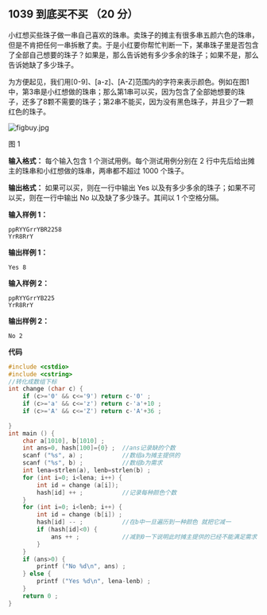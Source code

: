 ﻿## 1039 到底买不买 （20 分）

小红想买些珠子做一串自己喜欢的珠串。卖珠子的摊主有很多串五颜六色的珠串，但是不肯把任何一串拆散了卖。于是小红要你帮忙判断一下，某串珠子里是否包含了全部自己想要的珠子？如果是，那么告诉她有多少多余的珠子；如果不是，那么告诉她缺了多少珠子。

为方便起见，我们用[0-9]、[a-z]、[A-Z]范围内的字符来表示颜色。例如在图1中，第3串是小红想做的珠串；那么第1串可以买，因为包含了全部她想要的珠子，还多了8颗不需要的珠子；第2串不能买，因为没有黑色珠子，并且少了一颗红色的珠子。

![figbuy.jpg](https://img-blog.csdnimg.cn/20190126164835279.jpg)

图 1

**输入格式：**
每个输入包含 1 个测试用例。每个测试用例分别在 2 行中先后给出摊主的珠串和小红想做的珠串，两串都不超过 1000 个珠子。

**输出格式：**
如果可以买，则在一行中输出 Yes 以及有多少多余的珠子；如果不可以买，则在一行中输出 No 以及缺了多少珠子。其间以 1 个空格分隔。

**输入样例 1：**

    ppRYYGrrYBR2258
    YrR8RrY

**输出样例 1：**

    Yes 8

**输入样例 2：**

    ppRYYGrrYB225
    YrR8RrY

**输出样例 2：**

    No 2

**代码**

```c
#include <cstdio>
#include <cstring>
//转化成数组下标 
int change (char c) {
	if (c>='0' && c<='9') return c-'0' ;
	if (c>='a' && c<='z') return c-'a'+10 ;
	if (c>='A' && c<='Z') return c-'A'+36 ;
	
}
int main () {
	char a[1010], b[1010] ;
	int ans=0, hash[100]={0} ; 	//ans记录缺的个数 
	scanf ("%s", a) ;			//数组a为摊主提供的 
	scanf ("%s", b) ;			//数组b为需求 
	int lena=strlen(a), lenb=strlen(b) ;
	for (int i=0; i<lena; i++) {
		int id = change (a[i]);
		hash[id] ++ ;			//记录每种颜色个数 
	}
	for (int i=0; i<lenb; i++) {
		int id = change (b[i]) ;
		hash[id] -- ;			//在b中一旦遍历到一种颜色 就把它减一 
		if (hash[id]<0) {
			ans ++ ;			//减到0一下说明此时摊主提供的已经不能满足需求 
		}
	}
	if (ans>0) {
		printf ("No %d\n", ans) ;
	} else {
		printf ("Yes %d\n", lena-lenb) ;
	}
	return 0 ;
}
```


